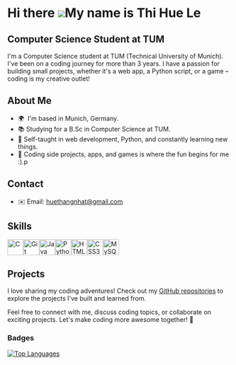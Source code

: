 Hi there ![](https://user-images.githubusercontent.com/18350557/176309783-0785949b-9127-417c-8b55-ab5a4333674e.gif)My name is Thi Hue Le
==================================================================================================================================

Computer Science Student at TUM
---------------------------------------

I'm a Computer Science student at TUM (Technical University of Munich). I've been on a coding journey for more than 3 years. I have a passion for building small projects, whether it's a web app, a Python script, or a game – coding is my creative outlet!
## About Me
*   🌍  I'm based in Munich, Germany.
*   📚 Studying for a B.Sc in Computer Science at TUM.
*   🌱 Self-taught in web development, Python, and constantly learning new things.
*   🚀 Coding side projects, apps, and games is where the fun begins for me :).p

## Contact
- ✉️ Email: [huethangnhat@gmail.com](mailto:huethangnhat@gmail.com)
## Skills 
<p align="left">
<a href="https://docs.microsoft.com/en-us/cpp/?view=msvc-170" target="_blank" rel="noreferrer"><img src="https://raw.githubusercontent.com/danielcranney/readme-generator/main/public/icons/skills/c-colored.svg" width="36" height="36" alt="C" /></a><a href="https://git-scm.com/" target="_blank" rel="noreferrer"><img src="https://raw.githubusercontent.com/danielcranney/readme-generator/main/public/icons/skills/git-colored.svg" width="36" height="36" alt="Git" /></a><a href="https://www.oracle.com/java/" target="_blank" rel="noreferrer"><img src="https://raw.githubusercontent.com/danielcranney/readme-generator/main/public/icons/skills/java-colored.svg" width="36" height="36" alt="Java" /></a><a href="https://www.python.org/" target="_blank" rel="noreferrer"><img src="https://raw.githubusercontent.com/danielcranney/readme-generator/main/public/icons/skills/python-colored.svg" width="36" height="36" alt="Python" /></a><a href="https://developer.mozilla.org/en-US/docs/Glossary/HTML5" target="_blank" rel="noreferrer"><img src="https://raw.githubusercontent.com/danielcranney/readme-generator/main/public/icons/skills/html5-colored.svg" width="36" height="36" alt="HTML5" /></a><a href="https://www.w3.org/TR/CSS/#css" target="_blank" rel="noreferrer"><img src="https://raw.githubusercontent.com/danielcranney/readme-generator/main/public/icons/skills/css3-colored.svg" width="36" height="36" alt="CSS3" /></a><a href="https://www.mysql.com/" target="_blank" rel="noreferrer"><img src="https://raw.githubusercontent.com/danielcranney/readme-generator/main/public/icons/skills/mysql-colored.svg" width="36" height="36" alt="MySQL" /></a>
</p>

## Projects

I love sharing my coding adventures! Check out my [GitHub repositories](https://github.com/ThiHueLe16) to explore the projects I've built and learned from.

Feel free to connect with me, discuss coding topics, or collaborate on exciting projects. Let's make coding more awesome together! 🚀
                    
                
### Badges

<a href="https://github.com/ThiHueLe16" align="left"><img src="https://github-readme-stats.vercel.app/api/top-langs/?username=ThiHueLe16&langs_count=10&title_color=facc15&text_color=facc15&icon_color=6366f1&bg_color=000000&hide_border=true&locale=en&custom_title=Top%20%Languages" alt="Top Languages" /></a>
